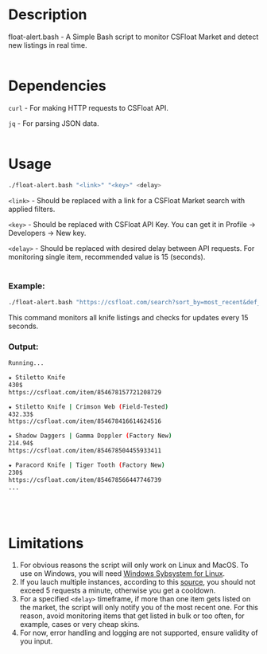 # Description
float-alert.bash - A Simple Bash script to monitor CSFloat Market and detect new listings in real time.
<br>
<br>
# Dependencies
`curl` - For making HTTP requests to CSFloat API.

`jq` - For parsing JSON data.
<br>
<br>
# Usage
```bash
./float-alert.bash "<link>" "<key>" <delay>
```
`<link>` - Should be replaced with a link for a CSFloat Market search with applied filters.

`<key>` - Should be replaced with CSFloat API Key. You can get it in Profile -> Developers -> New key.

`<delay>` - Should be replaced with desired delay between API requests. For monitoring single item, recommended value is 15 (seconds).
<br>
<br>
### Example:
```bash
./float-alert.bash "https://csfloat.com/search?sort_by=most_recent&def_index=500,503,505,506,507,508,509,512,514,515,516,517,518,519,520,521,522,523,525,526" "<key>" 15
```
This command monitors all knife listings and checks for updates every 15 seconds.
### Output:
```bash
Running...

★ Stiletto Knife
430$
https://csfloat.com/item/854678157721208729

★ Stiletto Knife | Crimson Web (Field-Tested)
432.33$
https://csfloat.com/item/854678416614624516

★ Shadow Daggers | Gamma Doppler (Factory New)
214.94$
https://csfloat.com/item/854678504455933411

★ Paracord Knife | Tiger Tooth (Factory New)
230$
https://csfloat.com/item/854678566447746739
...
```
<br>
<br>

# Limitations
1. For obvious reasons the script will only work on Linux and MacOS. To use on Windows, you will need [Windows Sybsystem for Linux](https://learn.microsoft.com/en-us/windows/wsl/install).
2. If you lauch multiple instances, according to this [source](https://github.com/GODrums/BetterFloat/wiki/CSFloat-API-Documentation), you should not exceed 5 requests a minute, otherwise you get a cooldown.
3. For a specified `<delay>` timeframe, if more than one item gets listed on the market, the script will only notify you of the most recent one. For this reason, avoid monitoring items that get listed in bulk or too often, for example, cases or very cheap skins.
4. For now, error handling and logging are not supported, ensure validity of you input.
